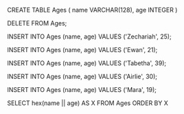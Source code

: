 CREATE TABLE Ages ( 
  name VARCHAR(128), 
  age INTEGER
)

DELETE FROM Ages;

INSERT INTO Ages (name, age) VALUES ('Zechariah', 25);

INSERT INTO Ages (name, age) VALUES ('Ewan', 21);

INSERT INTO Ages (name, age) VALUES ('Tabetha', 39);

INSERT INTO Ages (name, age) VALUES ('Airlie', 30);

INSERT INTO Ages (name, age) VALUES ('Mara', 19);

SELECT hex(name || age) AS X FROM Ages ORDER BY X
